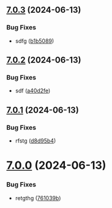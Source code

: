 ## [7.0.3](https://github.com/malikjaid/test/compare/v7.0.2...v7.0.3) (2024-06-13)


### Bug Fixes

* sdfg ([b1b5089](https://github.com/malikjaid/test/commit/b1b50897a2950faa9afc38ea646cc5277b22fd7e))



## [7.0.2](https://github.com/malikjaid/test/compare/v7.0.1...v7.0.2) (2024-06-13)


### Bug Fixes

* sdf ([a40d2fe](https://github.com/malikjaid/test/commit/a40d2fe0bdf3666624025e80c696394dbb267bda))



## [7.0.1](https://github.com/malikjaid/test/compare/v7.0.0...v7.0.1) (2024-06-13)


### Bug Fixes

* rfstg ([d8d95b4](https://github.com/malikjaid/test/commit/d8d95b467bd9fe40e049010c356ad2efd48c3798))



# [7.0.0](https://github.com/malikjaid/test/compare/v6.0.6...v7.0.0) (2024-06-13)


### Bug Fixes

* retgthg ([761039b](https://github.com/malikjaid/test/commit/761039b3c32b2183ee22239706113de1e8273161))



